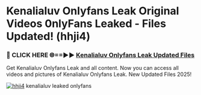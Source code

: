 # Kenalialuv Onlyfans Leak Original Videos 0nlyFans Leaked - Files Updated! (hhji4)

<h3>🔴 CLICK HERE 🌐==►► <a href="https://tinyurl.com/3hn5wdd3" rel="nofollow">Kenalialuv Onlyfans Leak Updated Files</a></h3>

Get Kenalialuv Onlyfans Leak and all content. Now you can access all videos and pictures of Kenalialuv Onlyfans Leak. New Updated Files 2025!

[![hhji4](https://i.imgur.com/4HnBqBT.gif)](https://tinyurl.com/3hn5wdd3)
kenalialuv leaked onlyfans